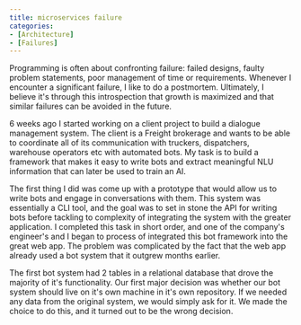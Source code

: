 ```yaml
---
title: microservices failure
categories:
- [Architecture]
- [Failures]
---
```


Programming is often about confronting failure: failed designs, faulty problem statements, poor management of time or requirements. Whenever I encounter a significant failure, I like to do a postmortem. Ultimately, I believe it's through this introspection that growth is maximized and that similar failures can be avoided in the future.

6 weeks ago I started working on a client project to build a dialogue management system. The client is a Freight brokerage and wants to be able to coordinate all of its communication with truckers, dispatchers, warehouse operators etc with automated bots. My task is to build a framework that makes it easy to write bots and extract meaningful NLU information that can later be used to train an AI.

The first thing I did was come up with a prototype that would allow us to write bots and engage in conversations with them. This system was essentially a CLI tool, and the goal was to set in stone the API for writing bots before tackling to complexity of integrating the system with the greater application. I completed this task in short order, and one of the company's engineer's and I began to process of integrated this bot framework into the great web app. The problem was complicated by the fact that the web app already used a bot system that it outgrew months earlier.

The first bot system had 2 tables in a relational database that drove the majority of it's functionality. Our first major decision was whether our bot system should live on it's own machine in it's own repository. If we needed any data from the original system, we would simply ask for it. We made the choice to do this, and it turned out to be the wrong decision.
